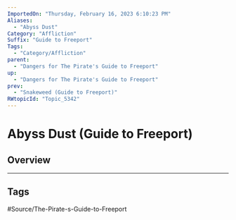```yaml
---
ImportedOn: "Thursday, February 16, 2023 6:10:23 PM"
Aliases:
  - "Abyss Dust"
Category: "Affliction"
Suffix: "Guide to Freeport"
Tags:
  - "Category/Affliction"
parent:
  - "Dangers for The Pirate's Guide to Freeport"
up:
  - "Dangers for The Pirate's Guide to Freeport"
prev:
  - "Snakeweed (Guide to Freeport)"
RWtopicId: "Topic_5342"
---
```

# Abyss Dust (Guide to Freeport)
## Overview

---
## Tags
#Source/The-Pirate-s-Guide-to-Freeport

